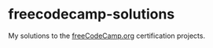 # freecodecamp-solutions
My solutions to the [freeCodeCamp.org](https://www.freecodecamp.org/) certification projects.
